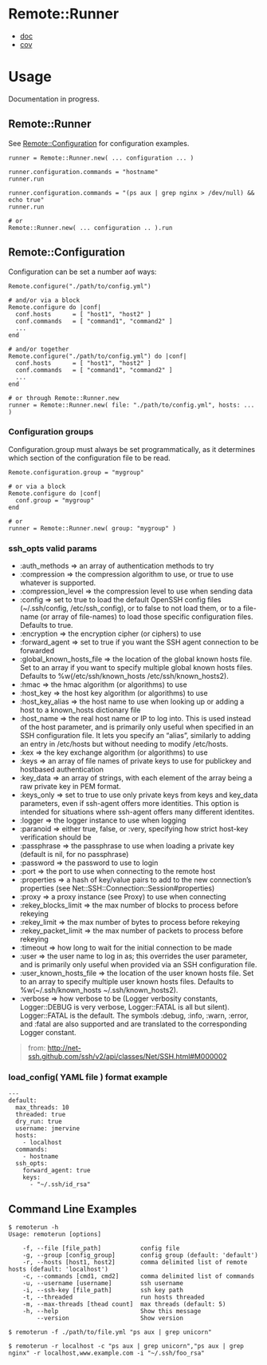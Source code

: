 # Remote::Runner

* [doc](http://rubyops.github.com/remote_runner/doc/)
* [cov](http://rubyops.github.com/remote_runner/coverage/)


# Usage

Documentation in progress.

## Remote::Runner

See [Remote::Configuration](#Remote__Configuration) for configuration examples.

    runner = Remote::Runner.new( ... configuration ... )

    runner.configuration.commands = "hostname"
    runner.run

    runner.configuration.commands = "(ps aux | grep nginx > /dev/null) && echo true"
    runner.run

    # or
    Remote::Runner.new( ... configuration .. ).run


## Remote::Configuration

Configuration can be set a number aof ways:

    Remote.configure("./path/to/config.yml")

    # and/or via a block
    Remote.configure do |conf|
      conf.hosts      = [ "host1", "host2" ]
      conf.commands   = [ "command1", "command2" ]
      ...
    end

    # and/or together
    Remote.configure("./path/to/config.yml") do |conf|
      conf.hosts      = [ "host1", "host2" ]
      conf.commands   = [ "command1", "command2" ]
      ...
    end

    # or through Remote::Runner.new
    runner = Remote::Runner.new( file: "./path/to/config.yml", hosts: ... )

### Configuration groups

Configuration.group must always be set programmatically, as it determines which section of the configuration file to be read.

    Remote.configuration.group = "mygroup"

    # or via a block
    Remote.configure do |conf|
      conf.group = "mygroup"
    end

    # or 
    runner = Remote::Runner.new( group: "mygroup" )

### ssh\_opts valid params

* :auth_methods => an array of authentication methods to try
* :compression => the compression algorithm to use, or true to use whatever is supported.
* :compression_level => the compression level to use when sending data
* :config => set to true to load the default OpenSSH config files (~/.ssh/config, /etc/ssh_config), or to false to not load them, or to a file-name (or array of file-names) to load those specific configuration files. Defaults to true.
* :encryption => the encryption cipher (or ciphers) to use
* :forward_agent => set to true if you want the SSH agent connection to be forwarded
* :global_known_hosts_file => the location of the global known hosts file. Set to an array if you want to specify multiple global known hosts files. Defaults to %w(/etc/ssh/known_hosts /etc/ssh/known_hosts2).
* :hmac => the hmac algorithm (or algorithms) to use
* :host_key => the host key algorithm (or algorithms) to use
* :host_key_alias => the host name to use when looking up or adding a host to a known_hosts dictionary file
* :host_name => the real host name or IP to log into. This is used instead of the host parameter, and is primarily only useful when specified in an SSH configuration file. It lets you specify an “alias”, similarly to adding an entry in /etc/hosts but without needing to modify /etc/hosts.
* :kex => the key exchange algorithm (or algorithms) to use
* :keys => an array of file names of private keys to use for publickey and hostbased authentication
* :key_data => an array of strings, with each element of the array being a raw private key in PEM format.
* :keys_only => set to true to use only private keys from keys and key_data parameters, even if ssh-agent offers more identities. This option is intended for situations where ssh-agent offers many different identites.
* :logger => the logger instance to use when logging
* :paranoid => either true, false, or :very, specifying how strict host-key verification should be
* :passphrase => the passphrase to use when loading a private key (default is nil, for no passphrase)
* :password => the password to use to login
* :port => the port to use when connecting to the remote host
* :properties => a hash of key/value pairs to add to the new connection’s properties (see Net::SSH::Connection::Session#properties)
* :proxy => a proxy instance (see Proxy) to use when connecting
* :rekey_blocks_limit => the max number of blocks to process before rekeying
* :rekey_limit => the max number of bytes to process before rekeying
* :rekey_packet_limit => the max number of packets to process before rekeying
* :timeout => how long to wait for the initial connection to be made
* :user => the user name to log in as; this overrides the user parameter, and is primarily only useful when provided via an SSH configuration file.
* :user_known_hosts_file => the location of the user known hosts file. Set to an array to specify multiple user known hosts files. Defaults to %w(~/.ssh/known_hosts ~/.ssh/known_hosts2).
* :verbose => how verbose to be (Logger verbosity constants, Logger::DEBUG is very verbose, Logger::FATAL is all but silent). Logger::FATAL is the default. The symbols :debug, :info, :warn, :error, and :fatal are also supported and are translated to the corresponding Logger constant.

> from: http://net-ssh.github.com/ssh/v2/api/classes/Net/SSH.html#M000002

### load\_config( YAML file ) format example

    ---
    default:
      max_threads: 10
      threaded: true
      dry_run: true
      username: jmervine
      hosts:
        - localhost
      commands: 
        - hostname
      ssh_opts: 
        forward_agent: true
        keys: 
          - "~/.ssh/id_rsa"

## Command Line Examples

    $ remoterun -h
    Usage: remoterun [options]

        -f, --file [file_path]           config file
        -g, --group [config_group]       config group (default: 'default')
        -r, --hosts [host1, host2]       comma delimited list of remote hosts (default: 'localhost')
        -c, --commands [cmd1, cmd2]      comma delimited list of commands
        -u, --username [username]        ssh username
        -i, --ssh-key [file_path]        ssh key path
        -t, --threaded                   run hosts threaded
        -m, --max-threads [thead count]  max threads (default: 5)
        -h, --help                       Show this message
            --version                    Show version

    $ remoterun -f ./path/to/file.yml "ps aux | grep unicorn"

    $ remoterun -r localhost -c "ps aux | grep unicorn","ps aux | grep nginx" -r localhost,www.example.com -i "~/.ssh/foo_rsa"


